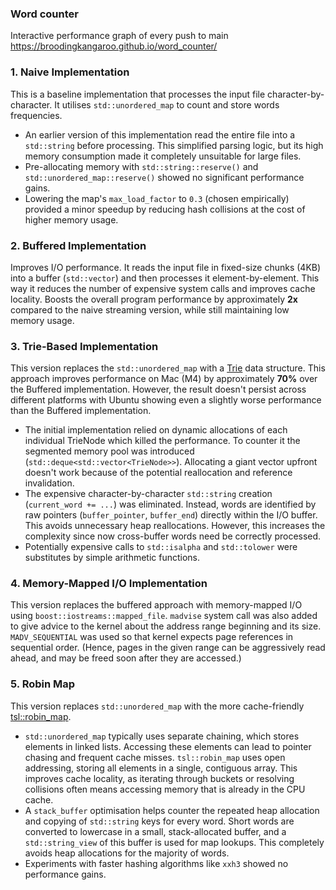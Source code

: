 ### Word counter

Interactive performance graph of every push to main
https://broodingkangaroo.github.io/word_counter/

### 1. Naive Implementation

This is a baseline implementation that processes the input file character-by-character.
It utilises `std::unordered_map` to count and store words frequencies.

- An earlier version of this implementation read the entire file into a `std::string` before processing. This simplified parsing logic, but its high memory consumption made it completely unsuitable for large files.
- Pre-allocating memory with `std::string::reserve()` and `std::unordered_map::reserve()` showed no significant performance gains.
- Lowering the map's `max_load_factor` to `0.3` (chosen empirically) provided a minor speedup by reducing hash collisions at the cost of higher memory usage.

### 2. Buffered Implementation

Improves I/O performance. It reads the input file in fixed-size chunks (4KB) into a buffer (`std::vector`) and then processes it element-by-element.
This way it reduces the number of expensive system calls and improves cache locality.
Boosts the overall program performance by approximately **2x** compared to the naive streaming version, while still maintaining low memory usage.

### 3. Trie-Based Implementation

This version replaces the `std::unordered_map` with a [Trie](https://en.wikipedia.org/wiki/Trie) data structure.
This approach improves performance on Mac (M4) by approximately **70%** over the Buffered implementation. However, the result doesn't persist across different platforms
with Ubuntu showing even a slightly worse performance than the Buffered implementation.

- The initial implementation relied on dynamic allocations of each individual TrieNode which killed the performance. To counter it the segmented memory pool was introduced (`std::deque<std::vector<TrieNode>>`). Allocating a giant vector upfront doesn't work because of the potential reallocation and reference invalidation.
- The expensive character-by-character `std::string` creation (`current_word += ...`) was eliminated. Instead, words are identified by raw pointers (`buffer_pointer`, `buffer_end`) directly within the I/O buffer. This avoids unnecessary heap reallocations. However, this increases the complexity since now cross-buffer words need be correctly processed.
- Potentially expensive calls to `std::isalpha` and `std::tolower` were substitutes by simple arithmetic functions.

### 4. Memory-Mapped I/O Implementation

This version replaces the buffered approach with memory-mapped I/O using `boost::iostreams::mapped_file`.
`madvise` system call was also added to give advice to
the kernel about the address range beginning and its size. `MADV_SEQUENTIAL` was used
so that kernel expects page references in sequential order. (Hence, pages
in the given range can be aggressively read ahead, and may
be freed soon after they are accessed.)

### 5. Robin Map

This version replaces `std::unordered_map` with the more cache-friendly [tsl::robin_map](https://github.com/Tessil/robin-map/tree/master).

- `std::unordered_map` typically uses separate chaining, which stores elements in linked lists. Accessing these elements can lead to pointer chasing and frequent cache misses. `tsl::robin_map` uses open addressing, storing all elements in a single, contiguous array. This improves cache locality, as iterating through buckets or resolving collisions often means accessing memory that is already in the CPU cache.
- A `stack_buffer` optimisation helps counter the repeated heap allocation and copying of `std::string` keys for every word. Short words are converted to lowercase in a small, stack-allocated buffer, and a `std::string_view` of this buffer is used for map lookups. This completely avoids heap allocations for the majority of words.
- Experiments with faster hashing algorithms like `xxh3` showed no performance gains.